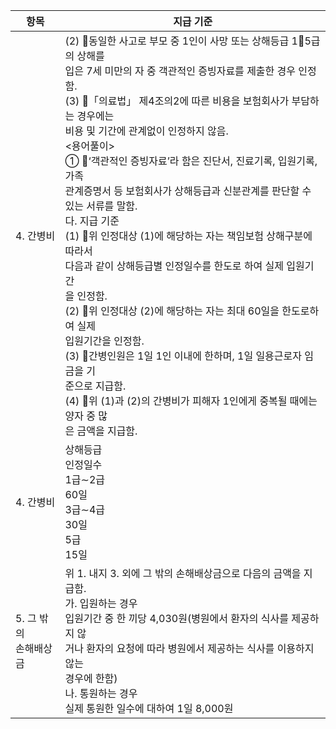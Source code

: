 |항목|지급 기준|
|---|---|
|4. 간병비|(2) 동일한 사고로 부모 중 1인이 사망 또는 상해등급 1∼5급의 상해를<br>입은 7세 미만의 자 중 객관적인 증빙자료를 제출한 경우 인정함.<br>(3) 「의료법」 제4조의2에 따른 비용을 보험회사가 부담하는 경우에는<br>비용 및 기간에 관계없이 인정하지 않음.<br><용어풀이><br>① ‘객관적인 증빙자료’라 함은 진단서, 진료기록, 입원기록, 가족<br>관계증명서 등 보험회사가 상해등급과 신분관계를 판단할 수<br>있는 서류를 말함.<br>다. 지급 기준<br>(1) 위 인정대상 (1)에 해당하는 자는 책임보험 상해구분에 따라서<br>다음과 같이 상해등급별 인정일수를 한도로 하여 실제 입원기간<br>을 인정함.<br>(2) 위 인정대상 (2)에 해당하는 자는 최대 60일을 한도로하여 실제<br>입원기간을 인정함.<br>(3) 간병인원은 1일 1인 이내에 한하며, 1일 일용근로자 임금을 기<br>준으로 지급함.<br>(4) 위 (1)과 (2)의 간병비가 피해자 1인에게 중복될 때에는 양자 중 많<br>은 금액을 지급함.|
|4. 간병비|상해등급<br>인정일수<br>1급∼2급<br>60일<br>3급∼4급<br>30일<br>5급<br>15일|
|5. 그 밖의<br>손해배상금|위 1. 내지 3. 외에 그 밖의 손해배상금으로 다음의 금액을 지급함.<br>가. 입원하는 경우<br>입원기간 중 한 끼당 4,030원(병원에서 환자의 식사를 제공하지 않<br>거나 환자의 요청에 따라 병원에서 제공하는 식사를 이용하지 않는<br>경우에 한함)<br>나. 통원하는 경우<br>실제 통원한 일수에 대하여 1일 8,000원|

